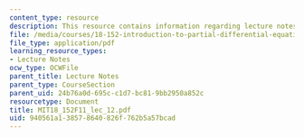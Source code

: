 ```yaml
---
content_type: resource
description: This resource contains information regarding lecture notes.
file: /media/courses/18-152-introduction-to-partial-differential-equations-fall-2011/940561a138578640826f762b5a57bcad_MIT18_152F11_lec_12.pdf
file_type: application/pdf
learning_resource_types:
- Lecture Notes
ocw_type: OCWFile
parent_title: Lecture Notes
parent_type: CourseSection
parent_uid: 24b76a0d-695c-c1d7-bc81-9bb2950a852c
resourcetype: Document
title: MIT18_152F11_lec_12.pdf
uid: 940561a1-3857-8640-826f-762b5a57bcad
---
```

